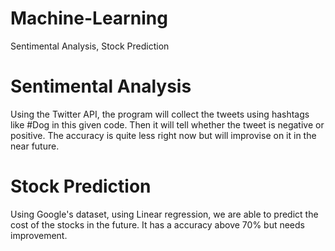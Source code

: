 # Machine-Learning
Sentimental Analysis, Stock Prediction

# Sentimental Analysis
Using the Twitter API, the program will collect the tweets using hashtags like #Dog in this given code. Then it will tell whether the tweet is negative or positive. The accuracy is quite less right now but will improvise on it in the near future.

# Stock Prediction
Using Google's dataset, using Linear regression, we are able to predict the cost of the stocks in the future. It has a accuracy above 70% but needs improvement.
